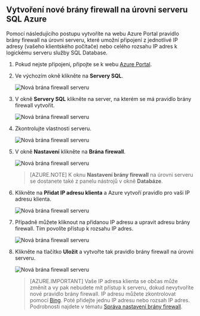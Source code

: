 
<!--
includes/sql-database-create-new-server-firewall-portal.md

Latest Freshness check:  2016-08-01 , rickbyh.

As of circa 2016-04-11, the following topics might include this include:
articles/sql-database/sql-database-get-started-tutorial.md
articles/sql-database/sql-database-configure-firewall-settings

-->
## Vytvoření nové brány firewall na úrovni serveru SQL Azure

Pomocí následujícího postupu vytvoříte na webu Azure Portal pravidlo brány firewall na úrovni serveru, které umožní připojení z jednotlivé IP adresy (vašeho klientského počítače) nebo celého rozsahu IP adres k logickému serveru služby SQL Database.

1. Pokud nejste připojeni, připojte se k webu [Azure Portal](http://portal.azure.com).
2. Ve výchozím okně klikněte na **Servery SQL**.

    ![Nová brána firewall serveru](./media/sql-database-create-new-server-firewall-portal/sql-database-create-new-server-firewall-portal-1.png)

3. V okně **Servery SQL** klikněte na server, na kterém se má pravidlo brány firewall vytvořit.

    ![Nová brána firewall serveru](./media/sql-database-create-new-server-firewall-portal/sql-database-create-new-server-firewall-portal-2.png)

4. Zkontrolujte vlastnosti serveru.

    ![Nová brána firewall serveru](./media/sql-database-create-new-server-firewall-portal/sql-database-create-new-server-firewall-portal-3.png)

5. V okně **Nastavení** klikněte na **Brána firewall**.

    ![Nová brána firewall serveru](./media/sql-database-create-new-server-firewall-portal/sql-database-create-new-server-firewall-portal-4.png)

    > [AZURE.NOTE] K oknu **Nastavení brány firewall** na úrovni serveru se dostanete také z panelu nástrojů v okně **Databáze**.

6. Klikněte na **Přidat IP adresu klienta** a Azure vytvoří pravidlo pro vaši IP adresu klienta.

      ![Nová brána firewall serveru](./media/sql-database-create-new-server-firewall-portal/sql-database-create-new-server-firewall-portal-5.png)

7. Případně můžete kliknout na přidanou IP adresu a upravit adresu brány firewall. Tím povolíte přístup k rozsahu IP adres.

      ![Nová brána firewall serveru](./media/sql-database-create-new-server-firewall-portal/sql-database-create-new-server-firewall-portal-6.png)

8. Klikněte na tlačítko **Uložit** a vytvořte tak pravidlo brány firewall na úrovni serveru.

     ![Nová brána firewall serveru](./media/sql-database-create-new-server-firewall-portal/sql-database-create-new-server-firewall-portal-7.png)

    >[AZURE.IMPORTANT] Vaše IP adresa klienta se občas může změnit a vy pak nebudete mít přístup k serveru, dokud nevytvoříte nové pravidlo brány firewall. IP adresu můžete zkontrolovat pomocí [Bing](http://www.bing.com/search?q=my%20ip%20address). Poté přidejte jednu IP adresu nebo rozsah IP adres. Podrobnosti najdete v tématu [Správa nastavení brány firewall](sql-database-configure-firewall-settings.md#manage-existing-server-level-firewall-rules-through-the-azure-portal).



<!--HONumber=sep16_HO2-->


